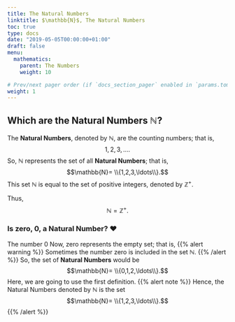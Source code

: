 ```yaml
---
title: The Natural Numbers
linktitle: $\mathbb{N}$, The Natural Numbers
toc: true
type: docs
date: "2019-05-05T00:00:00+01:00"
draft: false
menu:
  mathematics:
    parent: The Numbers
    weight: 10

# Prev/next pager order (if `docs_section_pager` enabled in `params.toml`)
weight: 1
---
```

## Which are the Natural Numbers $\mathbb{N}$?
The **Natural Numbers**, denoted by $\mathbb{N}$, are the counting numbers; that is,
$$1,2,3,\ldots .$$
So, $\mathbb{N}$ represents the set of all **Natural Numbers**; that is,
$$\mathbb{N}= \\{1,2,3,\ldots\\}.$$
This set $\mathbb{N}$ is equal to the set of positive integers, denoted by  $\mathbb{Z}^+$.

Thus,
$$\mathbb{N}=\mathbb{Z}^+.$$
### Is zero, 0, a Natural Number? :heart:
The number 0 
Now, zero represents the empty set; that is,
{{% alert warning %}}
Sometimes the number zero is included in the set $\mathbb{N}$.
{{% /alert %}}
So, the set of **Natural Numbers** would be
$$\mathbb{N}= \\{0,1,2,\ldots\\}.$$
Here, we are going to use the first definition.
{{% alert note %}}
Hence, the Natural Numbers denoted by $\mathbb{N}$ is the set
$$\mathbb{N}= \\{1,2,3,\ldots\\}.$$
{{% /alert %}}